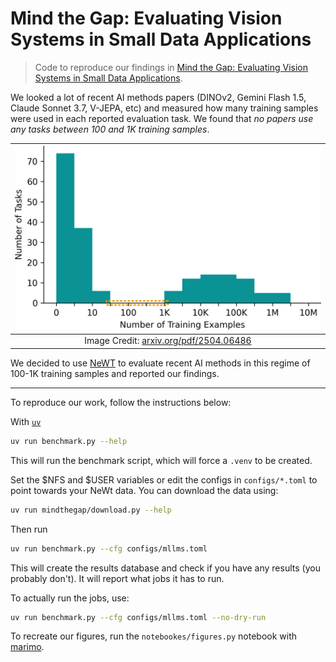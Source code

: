# Mind the Gap: Evaluating Vision Systems in Small Data Applications

> Code to reproduce our findings in [Mind the Gap: Evaluating Vision Systems in Small Data Applications](https://arxiv.org/abs/2504.06486).

We looked a lot of recent AI methods papers (DINOv2, Gemini Flash 1.5, Claude Sonnet 3.7, V-JEPA, etc) and measured how many training samples were used in each reported evaluation task.
We found that *no papers use any tasks between 100 and 1K training samples*.

| ![Evaluations](https://raw.githubusercontent.com/samuelstevens/mindthegap/main/docs/assets/tasks.png) |
|:--:|
| Image Credit: [arxiv.org/pdf/2504.06486](https://arxiv.org/pdf/2504.06486) |

We decided to use [NeWT](https://github.com/visipedia/newt/tree/main) to evaluate recent AI methods in this regime of 100-1K training samples and reported our findings.

---

To reproduce our work, follow the instructions below:

With [`uv`](https://docs.astral.sh/uv/getting-started/installation/)

```sh
uv run benchmark.py --help
```

This will run the benchmark script, which will force a `.venv` to be created.

Set the $NFS and $USER variables or edit the configs in `configs/*.toml` to point towards your NeWt data.
You can download the data using:

```sh
uv run mindthegap/download.py --help
```

Then run

```sh
uv run benchmark.py --cfg configs/mllms.toml
```

This will create the results database and check if you have any results (you probably don't).
It will report what jobs it has to run.

To actually run the jobs, use:

```sh
uv run benchmark.py --cfg configs/mllms.toml --no-dry-run
```

To recreate our figures, run the `notebookes/figures.py` notebook with [marimo](https://github.com/marimo-team/marimo).
